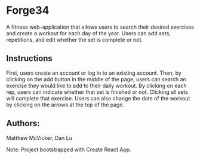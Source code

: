# Forge34

A fitness web-application that allows users to search their desired exercises and create a workout for each day of the year.
Users can add sets, repetitions, and edit whether the set is complete or not.

## Instructions
First, users create an account or log in to an existing account. Then, by clicking on the add button in the middle of the page,
users can search an exercise they would like to add to their daily workout. By clicking on each rep, users can indicate
whether that set is finished or not. Clicking all sets will complete that exercise. Users can also change the date of the workout
by clicking on the arrows at the top of the page.

## Authors: 
Matthew McVicker, Dan Lu

Note: Project bootstrapped with Create React App.

